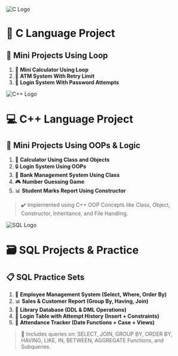 ![C Logo](https://upload.wikimedia.org/wikipedia/commons/3/35/The_C_Programming_Language_logo.svg)

# 📘 C Language Project

## 🔁 Mini Projects Using Loop

1. 🔢 **Mini Calculator Using Loop**
2. 🏧 **ATM System With Retry Limit**
3. 🔐 **Login System With Password Attempts**

![C++ Logo](https://upload.wikimedia.org/wikipedia/commons/1/18/ISO_C%2B%2B_Logo.svg)

# 💻 C++ Language Project

## 🧠 Mini Projects Using OOPs & Logic

1. 🔢 **Calculator Using Class and Objects**
2. 🔒 **Login System Using OOPs**
3. 🧾 **Bank Management System Using Class**
4. 🎮 **Number Guessing Game**
5. 📊 **Student Marks Report Using Constructor**

> ✔️ Implemented using C++ OOP Concepts like Class, Object, Constructor, Inheritance, and File Handling.

![SQL Logo](https://upload.wikimedia.org/wikipedia/commons/8/87/Sql_data_base_with_logo.png)

# 🗃️ SQL Projects & Practice

## 📋 SQL Practice Sets

1. 📌 **Employee Management System (Select, Where, Order By)**
2. 📊 **Sales & Customer Report (Group By, Having, Join)**
3. 📂 **Library Database (DDL & DML Operations)**
4. 🔐 **Login Table with Attempt History (Insert + Constraints)**
5. 📅 **Attendance Tracker (Date Functions + Case + Views)**

> 🧠 Includes queries on: SELECT, JOIN, GROUP BY, ORDER BY, HAVING, LIKE, IN, BETWEEN, AGGREGATE Functions, and Subqueries.
